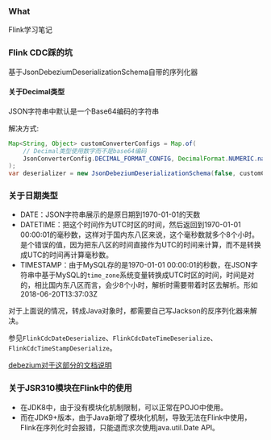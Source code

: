 ### What
Flink学习笔记

### Flink CDC踩的坑
基于JsonDebeziumDeserializationSchema自带的序列化器
#### 关于Decimal类型
JSON字符串中默认是一个Base64编码的字符串

解决方式:
```java
Map<String, Object> customConverterConfigs = Map.of(
    // Decimal类型使用数字而不是base64编码
    JsonConverterConfig.DECIMAL_FORMAT_CONFIG, DecimalFormat.NUMERIC.name()
);
var deserializer = new JsonDebeziumDeserializationSchema(false, customConverterConfigs);
```
### 关于日期类型
* DATE：JSON字符串展示的是原日期到1970-01-01的天数
* DATETIME：把这个时间作为UTC时区的时间，然后返回到1970-01-01 00:00:01的毫秒数，这样对于国内东八区来说，这个毫秒数就多个8个小时。是个错误的值，因为把东八区的时间直接作为UTC的时间来计算，而不是转换成UTC的时间再计算毫秒数。
* TIMESTAMP：由于MySQL存的是1970-01-01 00:00:01的秒数，在JSON字符串中基于MySQL的`time_zone`系统变量转换成UTC时区的时间，时间是对的，相比国内东八区而言，会少8个小时，解析时需要带着时区去解析。形如2018-06-20T13:37:03Z

对于上面说的情况，转成Java对象时，都需要自己写Jackson的反序列化器来解决。

参见`FlinkCdcDateDeserialize`、`FlinkCdcDateTimeDeserialize`、`FlinkCdcTimeStampDeserialize`。

[debezium对于这部分的文档说明](https://debezium.io/documentation/reference/2.7/connectors/mysql.html#mysql-data-types)
### 关于JSR310模块在Flink中的使用
* 在JDK8中，由于没有模块化机制限制，可以正常在POJO中使用。
* 而在JDK9+版本，由于Java新增了模块化机制，导致无法在Flink中使用，Flink在序列化时会报错，只能退而求次使用java.util.Date API。
